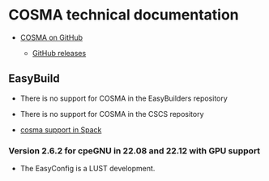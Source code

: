 # COSMA technical documentation

-   [COSMA on GitHub](https://github.com/eth-cscs/COSMA)
    
    -   [GitHub releases](https://github.com/eth-cscs/COSMA/releases)
    
  
## EasyBuild

-   There is no support for COSMA in the EasyBuilders repository

-   There is no support for COSMA in the CSCS repository

-   [cosma support in Spack](https://spack.readthedocs.io/en/latest/package_list.html#cosma)


### Version 2.6.2 for cpeGNU in 22.08 and 22.12 with GPU support

-   The EasyConfig is a LUST development.

